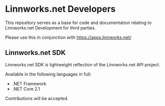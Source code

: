 # Linnworks.net Developers
This repository serves as a base for code and documentation relating to Linnworks.net Development for third parties. 

Please use this in conjunction with https://apps.linnworks.net/

## Linnworks.net SDK
Linnworks.net SDK is lightweight reflection of the Linnworks.net API project. 

Available in the following languages in full:
- .NET Framework
- .NET Core 2.1

Contributions will be accepted.
